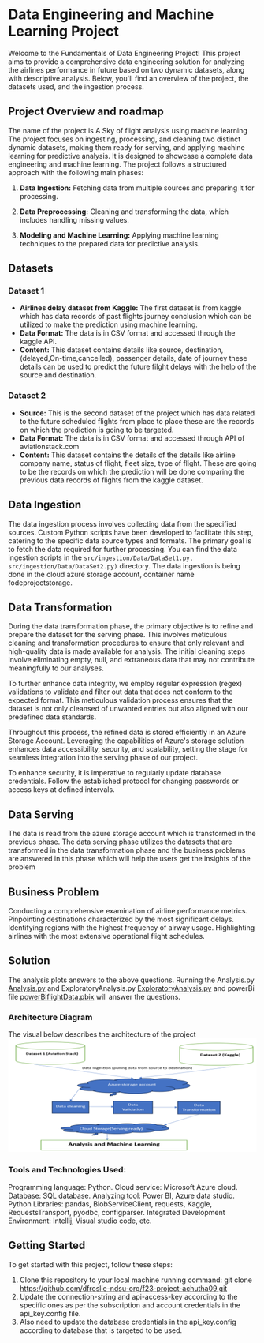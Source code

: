 # Data Engineering and Machine Learning Project

Welcome to the 
Fundamentals of Data Engineering Project! This project aims to provide a comprehensive data engineering solution for analyzing the airlines performance in future based on two dynamic datasets, 
along with descriptive analysis. Below, you'll find an overview of the project, the datasets used, and the ingestion process.

## Project Overview and roadmap
The name of the project is A Sky of flight analysis using machine learning
The project focuses on ingesting, processing, and cleaning two distinct dynamic datasets, making them ready for serving, and applying machine learning for predictive analysis. It is designed to showcase a complete data engineering and machine learning. The project follows a structured approach with the following main phases:

1. **Data Ingestion:** Fetching data from multiple sources and preparing it for processing.

2. **Data Preprocessing:** Cleaning and transforming the data, which includes handling missing values.

3. **Modeling and Machine Learning:** Applying machine learning techniques to the prepared data for predictive analysis.

## Datasets

### Dataset 1

- **Airlines delay dataset from Kaggle:** The first dataset is from kaggle which has data records of past flights journey conclusion which can be utilized to make the prediction using machine learning.
- **Data Format:** The data is in CSV format and accessed through the kaggle API.
- **Content:** This dataset contains details like source, destination, (delayed,On-time,cancelled), passenger details, date of journey these details can be used to predict the future filght delays with the help of the source and destination.

### Dataset 2

- **Source:** This is the second dataset of the project which has data related to the future scheduled flights from place to place these are the records on which the prediction is going to be targeted.
- **Data Format:** The data is in CSV format and accessed through API of aviationstack.com
- **Content:** This dataset contains the details of  the details like airline company name, status of flight, fleet size, type of flight. These are going to be the records on which the prediction will be done comparing the previous data records of flights from the kaggle dataset.   

## Data Ingestion

The data ingestion process involves collecting data from the specified sources. Custom Python scripts have been developed to facilitate this step, catering to the specific data source types and formats. The primary goal is to fetch the data required for further processing. You can find the data ingestion scripts in the `src/ingestion/Data/DataSet1.py, src/ingestion/Data/DataSet2.py)` directory. The data ingestion is being done in the cloud azure storage account, container name fodeprojectstorage.

## Data Transformation

During the data transformation phase, the primary objective is to refine and prepare the dataset for the serving phase. This involves meticulous cleaning and transformation procedures to ensure that only relevant and high-quality data is made available for analysis. The initial cleaning steps involve eliminating empty, null, and extraneous data that may not contribute meaningfully to our analyses.

To further enhance data integrity, we employ regular expression (regex) validations to validate and filter out data that does not conform to the expected format. This meticulous validation process ensures that the dataset is not only cleansed of unwanted entries but also aligned with our predefined data standards.

Throughout this process, the refined data is stored efficiently in an Azure Storage Account. Leveraging the capabilities of Azure's storage solution enhances data accessibility, security, and scalability, setting the stage for seamless integration into the serving phase of our project.

To enhance security, it is imperative to regularly update database credentials. Follow the established protocol for changing passwords or access keys at defined intervals.

## Data Serving

The data is read from the azure storage account which is transformed in the previous phase. 
The data serving phase utilizes the datasets that are transformed in the data transformation phase and the business problems are answered in this phase which will help the users get the insights of the problem

## Business Problem 

Conducting a comprehensive examination of airline performance metrics.
Pinpointing destinations characterized by the most significant delays.
Identifying regions with the highest frequency of airway usage.
Highlighting airlines with the most extensive operational flight schedules.

## Solution
The analysis plots answers to the above questions.
Running the Analysis.py [Analysis.py](src%2Fingestion%2FAnalysis.py) and ExploratoryAnalysis.py [ExploratoryAnalysis.py](src%2Fingestion%2FExploratoryAnalysis.py) and powerBi file [powerBiflightData.pbix](src/Serving/powerBiflightData.pbix) will answer the questions.


### Architecture Diagram

The visual below describes the architecture of the project
![img_2.png](img_2.png)

### Tools and Technologies Used:

Programming language: Python.
Cloud service: Microsoft Azure cloud.
Database: SQL database.
Analyzing tool: Power BI, Azure data studio.
Python Libraries: pandas, BlobServiceClient, requests, Kaggle, RequestsTransport, pyodbc, configparser.
Integrated Development Environment: Intellij, Visual studio code, etc.
## Getting Started

To get started with this project, follow these steps:

1. Clone this repository to your local machine running command:
 git clone https://github.com/dfroslie-ndsu-org/f23-project-achutha09.git
2. Update the connection-string and api-access-key according to the specific ones as per the subscription and account credentials in the api_key.config file.
3. Also need to update the database credentials in the api_key.config according to database that is targeted to be used.
```bash

